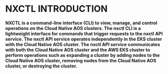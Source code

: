 # NXCTL INTRODUCTION

**NXCTL is a command-line interface (CLI) to view, manage, and control operations on the Cloud Native AOS clusters. The nxctl CLI is a lightweight interface for commands that trigger requests to the nxctl API service. The nxctl API service operates independently in the EKS cluster with the Cloud Native AOS cluster. The nxctl API service communicates with both the Cloud Native AOS cluster and the AWS EKS cluster to perform operations such as expanding a cluster by adding nodes to the Cloud Native AOS cluster, removing nodes from the Cloud Native AOS cluster, or destroying the cluster.**
